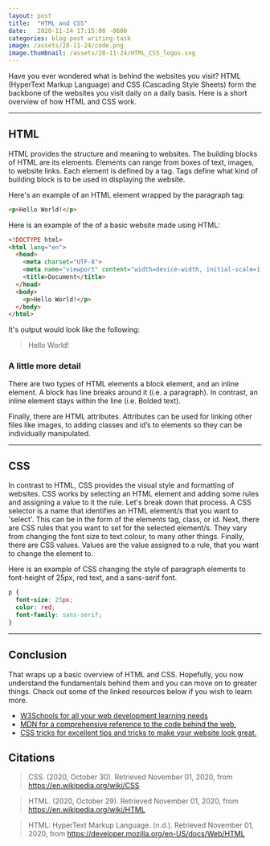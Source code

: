 ```yaml
---
layout: post
title:  "HTML and CSS"
date:   2020-11-24 17:15:00 -0600
categories: blog-post writing-task
image: /assets/20-11-24/code.png
image.thumbnail: /assets/20-11-24/HTML_CSS_logos.svg
---
```

 
Have you ever wondered what is behind the websites you visit? HTML (HyperText Markup Language) and CSS (Cascading Style Sheets) form the backbone of the websites you visit daily on a daily basis. Here is a short overview of how HTML and CSS work. 
 
---
## HTML 
HTML provides the structure and meaning to websites. The building blocks of HTML are its elements. Elements can range from boxes of text, images, to website links. Each element is defined by a tag. Tags define what kind of building block is to be used in displaying the website.

Here's an example of an HTML element wrapped by the paragraph tag:
``` html     
<p>Hello World!</p>
```
 
Here is an example of the of a basic website made using HTML:
``` html
<!DOCTYPE html>
<html lang="en">
  <head>
    <meta charset="UTF-8">
    <meta name="viewport" content="width=device-width, initial-scale=1.0">
    <title>Document</title>
  </head>
  <body>
    <p>Hello World!</p>
  </body>
</html>
```

It's output would look like the following:
 
>  Hello World!
 
### A little more detail
 
There are two types of HTML elements a block element, and an inline element. A block has line breaks around it (i.e. a paragraph). In contrast, an inline element stays within the line (i.e. Bolded text). 

Finally, there are HTML attributes. Attributes can be used for linking other files like images, to adding classes and id’s to elements so they can be individually manipulated.
 
---
## CSS 
In contrast to HTML, CSS provides the visual style and formatting of websites. CSS works by selecting an HTML element and adding some rules and assigning a value to it the rule. Let's break down that process. 
A CSS selector is a name that identifies an HTML element/s that you want to 'select'. This can be in the form of the elements tag, class, or id. Next, there are CSS rules that you want to set for the selected element/s. They vary from changing the font size to text colour, to many other things. Finally, there are CSS values. Values are the value assigned to a rule, that you want to change the element to.

Here is an example of CSS changing the style of paragraph elements to font-height of 25px, red text, and a sans-serif font.
``` css
p {
  font-size: 25px;
  color: red;
  font-family: sans-serif;
}
```

---
## Conclusion
That wraps up a basic overview of HTML and CSS. Hopefully, you now understand the fundamentals behind them and you can move on to greater things. Check out some of the linked resources below if you wish to learn more.
 
* [W3Schools for all your web development learning needs](https://www.w3schools.com/)
* [MDN for a comprehensive reference to the code behind the web.](https://developer.mozilla.org/en-US/)
* [CSS tricks for excellent tips and tricks to make your website look great.](https://css-tricks.com/)
 
## Citations
>CSS. (2020, October 30). Retrieved November 01, 2020, from https://en.wikipedia.org/wiki/CSS
 
>HTML. (2020, October 29). Retrieved November 01, 2020, from https://en.wikipedia.org/wiki/HTML
 
>HTML: HyperText Markup Language. (n.d.). Retrieved November 01, 2020, from https://developer.mozilla.org/en-US/docs/Web/HTML